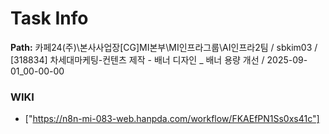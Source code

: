 # Task Info

**Path:** 카페24(주)\본사사업장\[CG]MI본부\MI인프라그룹\AI인프라2팀 / sbkim03 / [318834] 차세대마케팅-컨텐츠 제작 - 배너 디자인 _ 배너 용량 개선 / 2025-09-01_00-00-00

### WIKI
- ["https://n8n-mi-083-web.hanpda.com/workflow/FKAEfPN1Ss0xs41c"]

